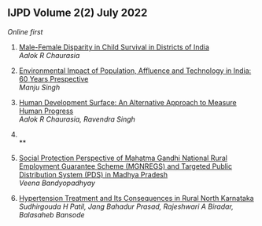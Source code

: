 ## IJPD Volume 2(2) July 2022 

*Online first*

1. [ Male-Female Disparity in Child Survival in Districts of India ](../assets/ijpd/2022-2/V_2_2_1.pdf)
    <br> *Aalok R Chaurasia*

2. [ Environmental Impact of Population, Affluence and Technology in India: 60 Years Prespective ](../assets/ijpd/2022-2/V_2_2_2.pdf)
    <br> *Manju Singh*
    
3. [ Human Development Surface: An Alternative Approach to Measure Human Progress ](../assets/ijpd/2022-2/V_2_2_3.pdf)
    <br> *Aalok R Chaurasia, Ravendra Singh*
    
4. [ ](../assets/ijpd/2022-2/V_2_2_4.pdf)
    <br> **

5. [ Social Protection Perspective of Mahatma Gandhi National Rural Employment Guarantee Scheme (MGNREGS) and Targeted Public Distribution System (PDS) in Madhya Pradesh ](../assets/ijpd/2022-2/V_2_2_5.pdf)
    <br> *Veena Bandyopadhyay*

6. [ Hypertension Treatment and Its Consequences in Rural North Karnataka ](../assets/ijpd/2022-2/V_2_2_6.pdf)
    <br> *Sudhirgouda H Patil, Jang Bahadur Prasad, Rajeshwari A Biradar, Balasaheb Bansode*  

